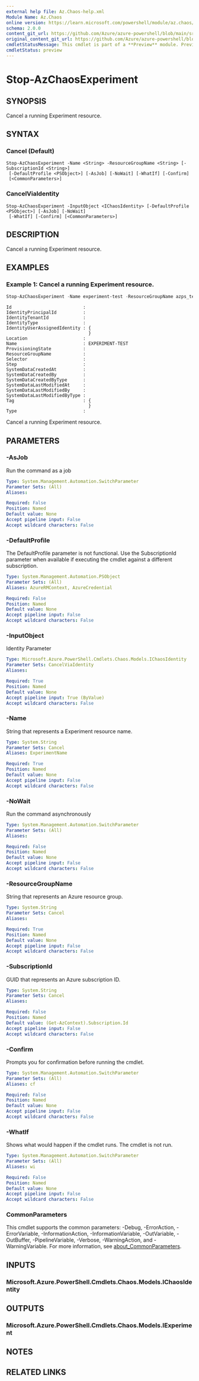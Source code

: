 ```yaml
---
external help file: Az.Chaos-help.xml
Module Name: Az.Chaos
online version: https://learn.microsoft.com/powershell/module/az.chaos/stop-azchaosexperiment
schema: 2.0.0
content_git_url: https://github.com/Azure/azure-powershell/blob/main/src/Chaos/Chaos/help/Stop-AzChaosExperiment.md
original_content_git_url: https://github.com/Azure/azure-powershell/blob/main/src/Chaos/Chaos/help/Stop-AzChaosExperiment.md
cmdletStatusMessage: This cmdlet is part of a **Preview** module. Preview versions aren't recommended for use in production environments. For more information, see https://aka.ms/azps-refstatus.
cmdletStatus: preview
---
```

# Stop-AzChaosExperiment

## SYNOPSIS
Cancel a running Experiment resource.

## SYNTAX

### Cancel (Default)
```
Stop-AzChaosExperiment -Name <String> -ResourceGroupName <String> [-SubscriptionId <String>]
 [-DefaultProfile <PSObject>] [-AsJob] [-NoWait] [-WhatIf] [-Confirm]
 [<CommonParameters>]
```

### CancelViaIdentity
```
Stop-AzChaosExperiment -InputObject <IChaosIdentity> [-DefaultProfile <PSObject>] [-AsJob] [-NoWait]
 [-WhatIf] [-Confirm] [<CommonParameters>]
```

## DESCRIPTION
Cancel a running Experiment resource.

## EXAMPLES

### Example 1: Cancel a running Experiment resource.
```powershell
Stop-AzChaosExperiment -Name experiment-test -ResourceGroupName azps_test_group_chaos
```

```output
Id                           :
IdentityPrincipalId          :
IdentityTenantId             :
IdentityType                 :
IdentityUserAssignedIdentity : {
                               }
Location                     :
Name                         : EXPERIMENT-TEST
ProvisioningState            :
ResourceGroupName            :
Selector                     :
Step                         :
SystemDataCreatedAt          :
SystemDataCreatedBy          :
SystemDataCreatedByType      :
SystemDataLastModifiedAt     :
SystemDataLastModifiedBy     :
SystemDataLastModifiedByType :
Tag                          : {
                               }
Type                         :
```

Cancel a running Experiment resource.

## PARAMETERS

### -AsJob
Run the command as a job

```yaml
Type: System.Management.Automation.SwitchParameter
Parameter Sets: (All)
Aliases:

Required: False
Position: Named
Default value: None
Accept pipeline input: False
Accept wildcard characters: False
```

### -DefaultProfile
The DefaultProfile parameter is not functional.
Use the SubscriptionId parameter when available if executing the cmdlet against a different subscription.

```yaml
Type: System.Management.Automation.PSObject
Parameter Sets: (All)
Aliases: AzureRMContext, AzureCredential

Required: False
Position: Named
Default value: None
Accept pipeline input: False
Accept wildcard characters: False
```

### -InputObject
Identity Parameter

```yaml
Type: Microsoft.Azure.PowerShell.Cmdlets.Chaos.Models.IChaosIdentity
Parameter Sets: CancelViaIdentity
Aliases:

Required: True
Position: Named
Default value: None
Accept pipeline input: True (ByValue)
Accept wildcard characters: False
```

### -Name
String that represents a Experiment resource name.

```yaml
Type: System.String
Parameter Sets: Cancel
Aliases: ExperimentName

Required: True
Position: Named
Default value: None
Accept pipeline input: False
Accept wildcard characters: False
```

### -NoWait
Run the command asynchronously

```yaml
Type: System.Management.Automation.SwitchParameter
Parameter Sets: (All)
Aliases:

Required: False
Position: Named
Default value: None
Accept pipeline input: False
Accept wildcard characters: False
```

### -ResourceGroupName
String that represents an Azure resource group.

```yaml
Type: System.String
Parameter Sets: Cancel
Aliases:

Required: True
Position: Named
Default value: None
Accept pipeline input: False
Accept wildcard characters: False
```

### -SubscriptionId
GUID that represents an Azure subscription ID.

```yaml
Type: System.String
Parameter Sets: Cancel
Aliases:

Required: False
Position: Named
Default value: (Get-AzContext).Subscription.Id
Accept pipeline input: False
Accept wildcard characters: False
```

### -Confirm
Prompts you for confirmation before running the cmdlet.

```yaml
Type: System.Management.Automation.SwitchParameter
Parameter Sets: (All)
Aliases: cf

Required: False
Position: Named
Default value: None
Accept pipeline input: False
Accept wildcard characters: False
```

### -WhatIf
Shows what would happen if the cmdlet runs.
The cmdlet is not run.

```yaml
Type: System.Management.Automation.SwitchParameter
Parameter Sets: (All)
Aliases: wi

Required: False
Position: Named
Default value: None
Accept pipeline input: False
Accept wildcard characters: False
```

### CommonParameters
This cmdlet supports the common parameters: -Debug, -ErrorAction, -ErrorVariable, -InformationAction, -InformationVariable, -OutVariable, -OutBuffer, -PipelineVariable, -Verbose, -WarningAction, and -WarningVariable. For more information, see [about_CommonParameters](http://go.microsoft.com/fwlink/?LinkID=113216).

## INPUTS

### Microsoft.Azure.PowerShell.Cmdlets.Chaos.Models.IChaosIdentity

## OUTPUTS

### Microsoft.Azure.PowerShell.Cmdlets.Chaos.Models.IExperiment

## NOTES

## RELATED LINKS

